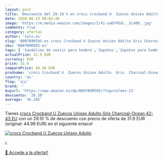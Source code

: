 ```yaml
---
layout: post
title: 'Descuento del 29.10 % en crocs Crocband U  Zuecos Unisex Adulto  '
date: 2020-06-23 08:03:40
image: 'https://m.media-amazon.com/images/I/41-swDY45UL._SL400_.jpg'
comments: true
category: ofertas
author: 'tole.es'
slug: 'B007B9MI0S-es crocs Crocband U Zuecos Unisex Adulto Gris Charcoal-Ocean...'
sku: 'B007B9MI0S-es'
tags: [ 'Sandalias de vestir para hombre','Zapatos','Zapatos para hombre','Zapatos y complementos','zuecos', ]
actualPrice: 31.9 EUR
currency: EUR
price: 31.9
comparePrice: 44.99 EUR
prodname: 'crocs Crocband U  Zuecos Unisex Adulto  Gris  Charcoal-Ocean   42-43 EU'
country: 'es'
flag: '🇪🇸'
brand: ''
buyurl: 'https://www.amazon.es/dp/B007B9MI0S/?tag=tolees-21'
descuento: '29.10'
average: '36.195'
---
```


Tienes [crocs Crocband U  Zuecos Unisex Adulto  Gris  Charcoal-Ocean   42-43 EU](https://www.amazon.es/dp/B007B9MI0S/?tag=tolees-21) con un 29.10 % de descuento con precio de oferta de 31.9 EUR (original: 44.99 EUR) en el siguiente enlace!

[![crocs Crocband U  Zuecos Unisex Adulto  ](https://m.media-amazon.com/images/I/41-swDY45UL._SL400_.jpg)](https://www.amazon.es/dp/B007B9MI0S/?tag=tolees-21)

ℹ️:


[🛒 Accede a la oferta!!](https://www.amazon.es/dp/B007B9MI0S/?tag=tolees-21)
